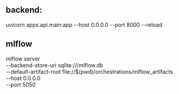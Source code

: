## backend:
uvicorn apps.api.main:app --host 0.0.0.0 --port 8000 --reload


## mlflow
mlflow server \
--backend-store-uri sqlite:///mlflow.db \
--default-artifact-root file://$(pwd)/orchestrations/mlflow_artifacts \
--host 0.0.0.0 \
--port 5050
